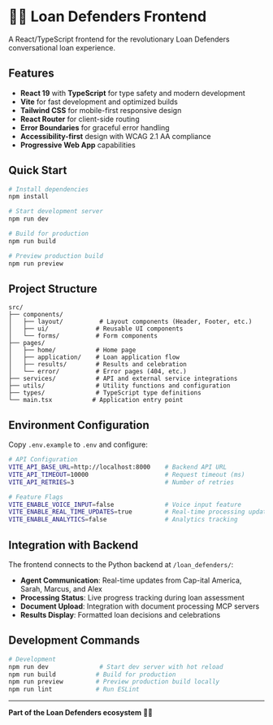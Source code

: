 # 🦸‍♂️ Loan Defenders Frontend

A React/TypeScript frontend for the revolutionary Loan Defenders conversational loan experience.

## Features

- **React 19** with **TypeScript** for type safety and modern development
- **Vite** for fast development and optimized builds
- **Tailwind CSS** for mobile-first responsive design
- **React Router** for client-side routing
- **Error Boundaries** for graceful error handling
- **Accessibility-first** design with WCAG 2.1 AA compliance
- **Progressive Web App** capabilities

## Quick Start

```bash
# Install dependencies
npm install

# Start development server
npm run dev

# Build for production
npm run build

# Preview production build
npm run preview
```

## Project Structure

```
src/
├── components/
│   ├── layout/          # Layout components (Header, Footer, etc.)
│   ├── ui/             # Reusable UI components
│   └── forms/          # Form components
├── pages/
│   ├── home/           # Home page
│   ├── application/    # Loan application flow
│   ├── results/        # Results and celebration
│   └── error/          # Error pages (404, etc.)
├── services/           # API and external service integrations
├── utils/              # Utility functions and configuration
├── types/              # TypeScript type definitions
└── main.tsx           # Application entry point
```

## Environment Configuration

Copy `.env.example` to `.env` and configure:

```bash
# API Configuration
VITE_API_BASE_URL=http://localhost:8000    # Backend API URL
VITE_API_TIMEOUT=10000                     # Request timeout (ms)
VITE_API_RETRIES=3                         # Number of retries

# Feature Flags
VITE_ENABLE_VOICE_INPUT=false              # Voice input feature
VITE_ENABLE_REAL_TIME_UPDATES=true         # Real-time processing updates
VITE_ENABLE_ANALYTICS=false                # Analytics tracking
```

## Integration with Backend

The frontend connects to the Python backend at `/loan_defenders/`:

- **Agent Communication**: Real-time updates from Cap-ital America, Sarah, Marcus, and Alex
- **Processing Status**: Live progress tracking during loan assessment
- **Document Upload**: Integration with document processing MCP servers
- **Results Display**: Formatted loan decisions and celebrations

## Development Commands

```bash
# Development
npm run dev              # Start dev server with hot reload
npm run build           # Build for production
npm run preview         # Preview production build locally
npm run lint            # Run ESLint
```

---

**Part of the Loan Defenders ecosystem** 🦸‍♂️